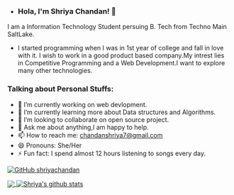 -  ### Hola, I'm Shriya Chandan! 👋
  I am a Information Technology Student persuing B. Tech from Techno Main SaltLake.
 - I started programming when I was in 1st year of college and fall in love with it. I wish to work in a good product based company.My intrest lies in Competitive Programming and a Web Development.I want to explore many other technologies.

 ### Talking about Personal Stuffs:
- 🔭 I’m currently working on web devlopment.
- 🌱 I’m currently learning more about Data structures and Algorithms.
- 👯 I’m looking to collaborate on open source project.
- 💬 Ask me about anything,I am happy to help.
- 📫 How to reach me: chandanshriya7@gmail.com
- 😄 Pronouns: She/Her
- ⚡ Fun fact: I spend almost 12 hours listening to songs every day.

[![GitHub shriyachandan](https://img.shields.io/github/followers/shriyachandan?label=follow&style=social)](https://github.com/shriyachandan)


<a href="https://github.com/shriyachandan">
  <img align="center" src="https://github-readme-stats.vercel.app/api/top-langs/?username=shriyachandan&theme=light&hide_langs_below=1" />
</a>

<a href="https://github.com/shriyachandan">
 <img align="center" src="https://github-readme-stats.vercel.app/api?username=shriyachandan&show_icons=true&theme=light&line_height=27" alt="Shriya's github stats"/>
</a>
